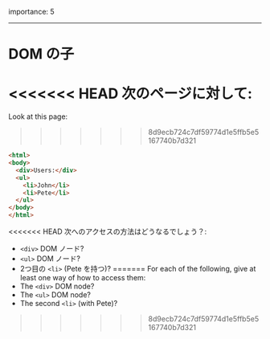 importance: 5

---

# DOM の子

<<<<<<< HEAD
次のページに対して:
=======
Look at this page:
>>>>>>> 8d9ecb724c7df59774d1e5ffb5e5167740b7d321

```html
<html>
<body>
  <div>Users:</div>
  <ul>
    <li>John</li>
    <li>Pete</li>
  </ul>
</body>
</html>
```

<<<<<<< HEAD
次へのアクセスの方法はどうなるでしょう？:
- `<div>` DOM ノード?
- `<ul>` DOM ノード?
- 2つ目の `<li>` (Pete を持つ)?
=======
For each of the following, give at least one way of how to access them:
- The `<div>` DOM node?
- The `<ul>` DOM node?
- The second `<li>` (with Pete)?
>>>>>>> 8d9ecb724c7df59774d1e5ffb5e5167740b7d321
